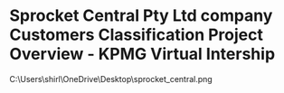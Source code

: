 # Sprocket Central Pty Ltd company Customers Classification Project Overview - KPMG Virtual Intership
C:\Users\shirl\OneDrive\Desktop\sprocket_central.png

